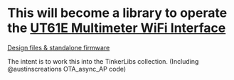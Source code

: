 # This will become a library to operate the [**UT61E Multimeter WiFi Interface**](https://www.superhouse.tv/product/ut61e-multimeter-wifi-interface/)

[Design files & standalone firmware](https://github.com/SuperHouse/ut61ewifi)

The intent is to work this into the TinkerLibs collection. (Including @austinscreations OTA_async_AP code)
